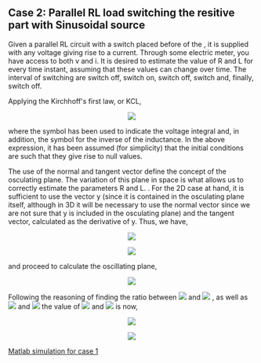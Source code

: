 
## Case 2: Parallel RL load switching the resitive part with Sinusoidal source

Given a parallel RL circuit with a switch placed before of the , it is supplied with any voltage giving rise to a current. Through some electric meter, you have access to both v and i. It is desired to estimate the value of R and L for every time instant, assuming that these values can change over time. The interval of switching are  switch off,  switch on,  switch off,  switch and, finally,  switch off.

Applying the Kirchhoff's first law, or KCL,
<p align="center"><img src="https://render.githubusercontent.com/render/math?math=i = i_G + i_L = G_v + \frac{1}{L}\int v = Gv +\Gamma \check{v}"></p>


where the symbol has been used to indicate the voltage integral and, in addition, the symbol  for the inverse of the inductance. In the above expression, it has been assumed (for simplicity) that the initial conditions are such that they give rise to null values.

The use of the normal and tangent vector define the concept of the osculating plane. The variation of this plane in space is what allows us to correctly estimate the parameters R and L. . For the 2D case at hand, it is sufficient to use the vector y (since it is contained in the osculating plane itself, although in 3D it will be necessary to use the normal vector since we are not sure that y is included in the osculating plane) and the tangent vector, calculated as the derivative of y. Thus, we have,

<p align="center"><img src="https://render.githubusercontent.com/render/math?math=y = v\sigma_1 + \check{v}\sigma_2 + i \sigma_3"></p>
<p align="center"><img src="https://render.githubusercontent.com/render/math?math=y' = v'\sigma_1 + v\sigma_2 + i' \sigma_3"></p>

and proceed to calculate the oscillating plane,

<p align="center"><img src="https://render.githubusercontent.com/render/math?math=K_{osc} = y \wedge y' = (v^2 - \check{v}v')\sigma_{12} + (\check{v}i'-iv)\sigma_{23} + (iv'-vi')\sigma_{31}"></p>

Following the reasoning of finding the ratio between <img src="https://render.githubusercontent.com/render/math?math=\sigma{13}">  and <img src="https://render.githubusercontent.com/render/math?math=\sigma{12}"> , as well as <img src="https://render.githubusercontent.com/render/math?math=\sigma{31}">  and <img src="https://render.githubusercontent.com/render/math?math=\sigma{12}">  the value of <img src="https://render.githubusercontent.com/render/math?math=\G">  and <img src="https://render.githubusercontent.com/render/math?math=\Gamma">  is now,

<p align="center"><img src="https://render.githubusercontent.com/render/math?math=G = \frac{iv-\check{v}i'}{v^2 -\check{v}v'}"></p>
<p align="center"><img src="https://render.githubusercontent.com/render/math?math=\Gamma = \frac{iv-\check{v}i'}{v^2 -\check{v}v'}"></p>

[Matlab simulation for case 1](examples/matlabCase1.md)
